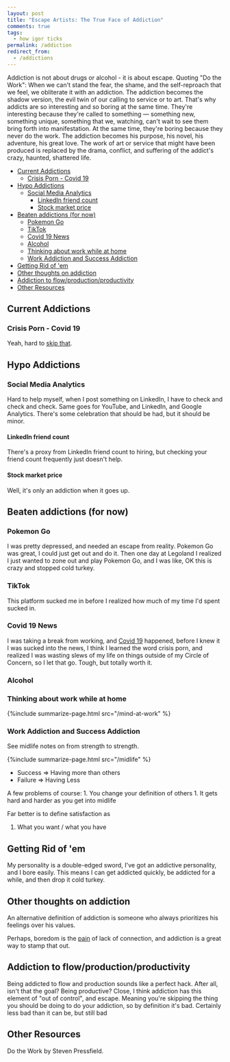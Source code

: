 ```yaml
---
layout: post
title: "Escape Artists: The True Face of Addiction"
comments: true
tags:
  - how igor ticks
permalink: /addiction
redirect_from:
  - /addictions
---
```


Addiction is not about drugs or alcohol - it is about escape. Quoting "Do the Work": When we can't stand the fear, the shame, and the self-reproach that we feel, we obliterate it with an addiction. The addiction becomes the shadow version, the evil twin of our calling to service or to art. That's why addicts are so interesting and so boring at the same time. They're interesting because they're called to something — something new, something unique, something that we, watching, can't wait to see them bring forth into manifestation. At the same time, they're boring because they never do the work. The addiction becomes his purpose, his novel, his adventure, his great love. The work of art or service that might have been produced is replaced by the drama, conflict, and suffering of the addict's crazy, haunted, shattered life.

<!-- prettier-ignore-start -->


<!-- vim-markdown-toc-start -->

- [Current Addictions](#current-addictions)
    - [Crisis Porn - Covid 19](#crisis-porn---covid-19)
- [Hypo Addictions](#hypo-addictions)
    - [Social Media Analytics](#social-media-analytics)
        - [LinkedIn friend count](#linkedin-friend-count)
        - [Stock market price](#stock-market-price)
- [Beaten addictions (for now)](#beaten-addictions-for-now)
    - [Pokemon Go](#pokemon-go)
    - [TikTok](#tiktok)
    - [Covid 19 News](#covid-19-news)
    - [Alcohol](#alcohol)
    - [Thinking about work while at home](#thinking-about-work-while-at-home)
    - [Work Addiction and Success Addiction](#work-addiction-and-success-addiction)
- [Getting Rid of 'em](#getting-rid-of-em)
- [Other thoughts on addiction](#other-thoughts-on-addiction)
- [Addiction to flow/production/productivity](#addiction-to-flowproductionproductivity)
- [Other Resources](#other-resources)

<!-- vim-markdown-toc-end -->
<!-- prettier-ignore-end -->

## Current Addictions

### Crisis Porn - Covid 19

Yeah, hard to [skip that](/covid).

## Hypo Addictions

### Social Media Analytics

Hard to help myself, when I post something on LinkedIn, I have to check and check and check. Same goes for YouTube, and LinkedIn, and Google Analytics. There's some celebration that should be had, but it should be minor.

#### LinkedIn friend count

There's a proxy from LinkedIn friend count to hiring, but checking your friend count frequently just doesn't help.

#### Stock market price

Well, it's only an addiction when it goes up.

## Beaten addictions (for now)

### Pokemon Go

I was pretty depressed, and needed an escape from reality. Pokemon Go was great, I could just get out and do it. Then one day at Legoland I realized I just wanted to zone out and play Pokemon Go, and I was like, OK this is crazy and stopped cold turkey.

### TikTok

This platform sucked me in before I realized how much of my time I'd spent sucked in.

### Covid 19 News

I was taking a break from working, and [Covid 19](/covid) happened, before I knew it I was sucked into the news, I think I learned the word crisis porn, and realized I was wasting slews of my life on things outside of my Circle of Concern, so I let that go. Tough, but totally worth it.

### Alcohol

### Thinking about work while at home

{%include summarize-page.html src="/mind-at-work" %}

### Work Addiction and Success Addiction

See midlife notes on from strength to strength.

{%include summarize-page.html src="/midlife" %}

- Success => Having more than others
- Failure => Having Less

A few problems of course: 1. You change your definition of others 1. It gets hard and harder as you get into midlife

Far better is to define satisfaction as

1.  What you want / what you have

## Getting Rid of 'em

My personality is a double-edged sword, I've got an addictive personality, and I bore easily. This means I can get addicted quickly, be addicted for a while, and then drop it cold turkey.

## Other thoughts on addiction

An alternative definition of addiction is someone who always prioritizes his feelings over his values.

Perhaps, boredom is the [pain](/mental-pain) of lack of connection, and addiction is a great way to stamp that out.

## Addiction to flow/production/productivity

Being addicted to flow and production sounds like a perfect hack. After all, isn't that the goal? Being productive? Close, I think addiction has this element of "out of control", and escape. Meaning you're skipping the thing you should be doing to do your addiction, so by definition it's bad. Certainly less bad than it can be, but still bad

## Other Resources

Do the Work by Steven Pressfield.
